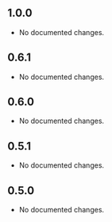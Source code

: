## 1.0.0

- No documented changes.

## 0.6.1

- No documented changes.

## 0.6.0

- No documented changes.

## 0.5.1

- No documented changes.

## 0.5.0

- No documented changes.

